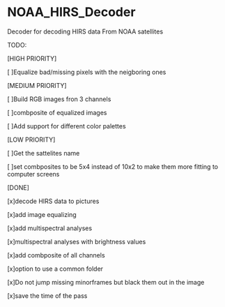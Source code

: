 # NOAA_HIRS_Decoder
Decoder for decoding HIRS data From NOAA satellites

TODO:

[HIGH PRIORITY]

[ ]Equalize bad/missing pixels with the neigboring ones

[MEDIUM PRIORITY]

[ ]Build RGB images fron 3 channels

[ ]combposite of equalized images

[ ]Add support for different color palettes

[LOW PRIORITY]

[ ]Get the sattelites name

[ ]set combposites to be 5x4 instead of 10x2 to make them more fitting to computer screens


[DONE]

[x]decode HIRS data to pictures

[x]add image equalizing

[x]add multispectral analyses

[x]multispectral analyses with brightness values

[x]add combposite of all channels

[x]option to use a common folder

[x]Do not jump missing minorframes but black them out in the image

[x]save the time of the pass

